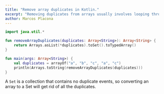 ```yaml
---
title: "Remove array duplicates in Kotlin."
excerpt: "Removing duplicates from arrays usually involves looping through an entire array and creating a new array without duplicates"
author: Marcos Placona
---
```


```kotlin
import java.util.*

fun removeArrayDuplicates(duplicates: Array<String>): Array<String> {
    return Arrays.asList(*duplicates).toSet().toTypedArray()
}

fun main(args: Array<String>) {
    val duplicates = arrayOf("a", "b", "c", "a", "c")
    println(Arrays.toString(removeArrayDuplicates(duplicates)))
}
```

A `Set` is a collection that contains no duplicate events, so converting an array to a Set will get rid of all the duplicates.
